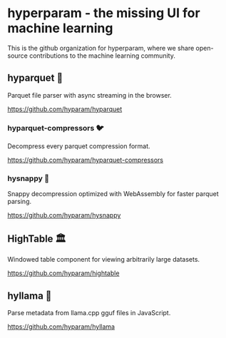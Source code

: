 # hyperparam - the missing UI for machine learning

This is the github organization for hyperparam, where we share open-source contributions to the machine learning community.

## hyparquet :parrot:

Parquet file parser with async streaming in the browser.

https://github.com/hyparam/hyparquet

### hyparquet-compressors :bird:

Decompress every parquet compression format.

https://github.com/hyparam/hyparquet-compressors

### hysnappy :penguin:

Snappy decompression optimized with WebAssembly for faster parquet parsing.

https://github.com/hyparam/hysnappy

## HighTable :classical_building:

Windowed table component for viewing arbitrarily large datasets.

https://github.com/hyparam/hightable

## hyllama :llama:

Parse metadata from llama.cpp gguf files in JavaScript.

https://github.com/hyparam/hyllama
